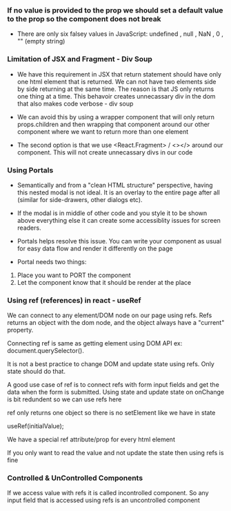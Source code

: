 ### If no value is provided to the prop we should set a default value to the prop so the component does not break

- There are only six falsey values in JavaScript: undefined , null , NaN , 0 , "" (empty string)

### Limitation of JSX and Fragment - Div Soup

- We have this requirement in JSX that return statement should have only one html element that is returned. We can not have two elements side by side returning at the same time. The reason is that JS only returns one thing at a time. This behavoir creates unnecassary div in the dom that also makes code verbose - div soup

- We can avoid this by using a wrapper component that will only return props.children and then wrapping that component around our other component where we want to return more than one element

- The second option is that we use <React.Fragment> / <></> around our component. This will not create unnecassary divs in our code

### Using Portals

- Semantically and from a "clean HTML structure" perspective, having this nested modal is not ideal. It is an overlay to the entire page after all (similar for side-drawers, other dialogs etc).

- If the modal is in middle of other code and you style it to be shown above everything else it can create some accessiblity issues for screen readers.

- Portals helps resolve this issue. You can write your component as usual for easy data flow and render it differently on the page

- Portal needs two things:

1. Place you want to PORT the component
2. Let the component know that it should be render at the place

### Using ref (references) in react - useRef

We can connect to any element/DOM node on our page using refs.
Refs returns an object with the dom node, and the object always have a "current" property.

Connecting ref is same as getting element using DOM API ex: document.querySelector().

It is not a best practice to change DOM and update state using refs. Only state should do that.

A good use case of ref is to connect refs with form input fields and get the data when the form is submitted. Using state and update state on onChange is bit redundent so we can use refs here

ref only returns one object so there is no setElement like we have in state

useRef(initialValue);

We have a special ref attribute/prop for every html element

If you only want to read the value and not update the state then using refs is fine

### Controlled & UnControlled Components

If we access value with refs it is called incontrolled component. So any input field that is accessed using refs is an uncontrolled component
